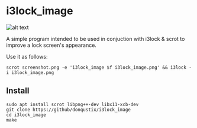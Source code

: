 # i3lock_image

![alt text](res/example.gif)

A simple program intended to be used in conjuction with i3lock & scrot to improve a lock screen's appearance.

Use it as follows:
```
scrot screenshot.png -e 'i3lock_image $f i3lock_image.png' && i3lock -i i3lock_image.png
```

## Install
```
sudo apt install scrot libpng++-dev libx11-xcb-dev
git clone https://github/donqustix/i3lock_image
cd i3lock_image
make

```
